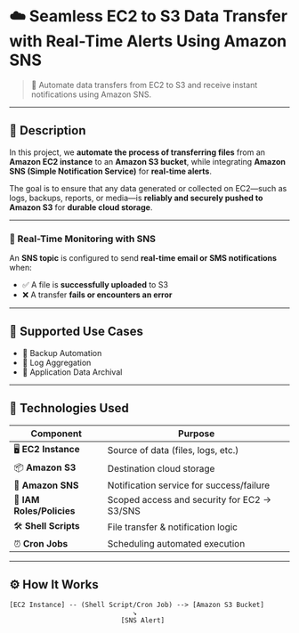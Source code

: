 # ☁️ Seamless EC2 to S3 Data Transfer with Real-Time Alerts Using Amazon SNS

> 🔄 Automate data transfers from EC2 to S3 and receive instant notifications using Amazon SNS.

---

## 📘 Description

In this project, we **automate the process of transferring files** from an **Amazon EC2 instance** to an **Amazon S3 bucket**, while integrating **Amazon SNS (Simple Notification Service)** for **real-time alerts**.

The goal is to ensure that any data generated or collected on EC2—such as logs, backups, reports, or media—is **reliably and securely pushed to Amazon S3** for **durable cloud storage**.

---

### 🔔 Real-Time Monitoring with SNS

An **SNS topic** is configured to send **real-time email or SMS notifications** when:

- ✅ A file is **successfully uploaded** to S3  
- ❌ A transfer **fails or encounters an error**

---

## 🧩 Supported Use Cases

- 🔄 Backup Automation  
- 📑 Log Aggregation  
- 📁 Application Data Archival  

---

## 🧰 Technologies Used

| Component              | Purpose                                      |
|------------------------|----------------------------------------------|
| 🖥️ **EC2 Instance**        | Source of data (files, logs, etc.)            |
| 📦 **Amazon S3**          | Destination cloud storage                    |
| 📣 **Amazon SNS**         | Notification service for success/failure     |
| 🔐 **IAM Roles/Policies** | Scoped access and security for EC2 → S3/SNS |
| 🛠️ **Shell Scripts**       | File transfer & notification logic           |
| ⏰ **Cron Jobs**           | Scheduling automated execution               |

---

## ⚙️ How It Works

```text
[EC2 Instance] -- (Shell Script/Cron Job) --> [Amazon S3 Bucket]
                               ↘
                            [SNS Alert]
